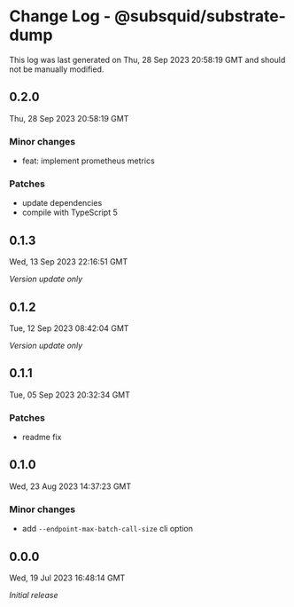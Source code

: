 # Change Log - @subsquid/substrate-dump

This log was last generated on Thu, 28 Sep 2023 20:58:19 GMT and should not be manually modified.

## 0.2.0
Thu, 28 Sep 2023 20:58:19 GMT

### Minor changes

- feat: implement prometheus metrics

### Patches

- update dependencies
- compile with TypeScript 5

## 0.1.3
Wed, 13 Sep 2023 22:16:51 GMT

_Version update only_

## 0.1.2
Tue, 12 Sep 2023 08:42:04 GMT

_Version update only_

## 0.1.1
Tue, 05 Sep 2023 20:32:34 GMT

### Patches

- readme fix

## 0.1.0
Wed, 23 Aug 2023 14:37:23 GMT

### Minor changes

- add `--endpoint-max-batch-call-size` cli option

## 0.0.0
Wed, 19 Jul 2023 16:48:14 GMT

_Initial release_


